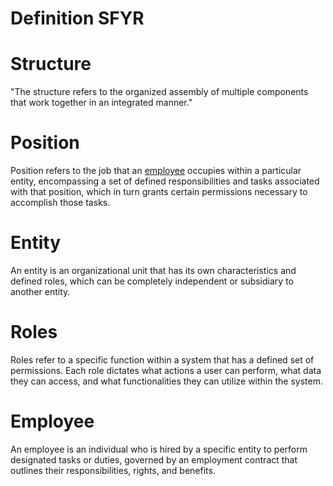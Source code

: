 # Definition SFYR

# Structure

"The structure refers to the organized assembly of multiple components that work together in an integrated manner."

# Position

Position refers to the job that an [employee](https://github.com/M0Ghali/MarkdownSfyr/blob/main/README.md#L19) occupies within a particular entity, encompassing a set of defined responsibilities and tasks associated with that position, which in turn grants certain permissions necessary to accomplish those tasks.

# Entity

An entity is an organizational unit that has its own characteristics and defined roles, which can be completely independent or subsidiary to another entity.

# Roles

Roles refer to a specific function within a system that has a defined set of permissions. Each role dictates what actions a user can perform, what data they can access, and what functionalities they can utilize within the system.

# Employee

An employee is an individual who is hired by a specific entity to perform designated tasks or duties, governed by an employment contract that outlines their responsibilities, rights, and benefits.
